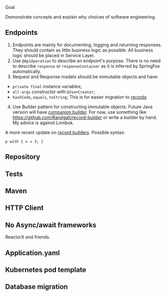 Goal

Demonstrate concepts and explain why choices of software engineering.

## Endpoints

1. Endpoints are mainly for documenting, logging and returning responses. They should contain as little business logic as possible. All business logic should be placed in Service Layer.
2. Use ``@ApiOperation`` to describe an endpoint's purpose. There is no need to describe ``response`` or ``responseContainer`` as it is inferred by SpringFox automatically.
3. Request and Response models should be immutable objects and have:
* ``private final`` instance variables;
* ``all-args`` constructor with ``@JsonCreator``;
* ``hashCode``, ``equals``, ``toString``;
This is for easier migration to [records](https://openjdk.java.net/jeps/359)
4. Use Builder pattern for constructing immutable objects. Future Java version will have [companion builder](https://mail.openjdk.java.net/pipermail/amber-spec-experts/2020-July/002236.html).
For now, use something like https://github.com/Randgalt/record-builder or write a builder by hand. My advice is against Lombok.

A more recent update on [record builders](https://github.com/openjdk/amber-docs/blob/master/eg-drafts/reconstruction-records-and-classes.md).
Possible syntax:
```
p with { x = 3; }
```

## Repository


## Tests


## Maven


## HTTP Client


## No Async/await frameworks

ReactorX and friends.

## Application.yaml


## Kubernetes pod template

## Database migration